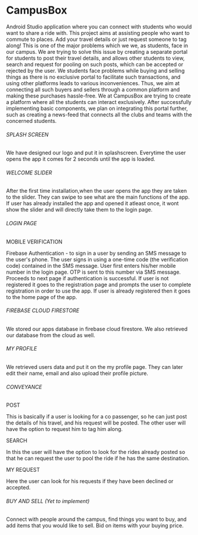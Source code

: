 # CampusBox
Android Studio application where you can connect with students who would want to share a ride with.
This project aims at assisting people who want to commute to places.
Add your travel details or just request someone to tag along!
This is one of the major problems which we we, as students, face in our campus. We are trying to solve this issue by creating a separate portal for students to post their travel details, and allows other students to view, search and request for pooling on such posts, which can be accepted or rejected by the user.
We students face problems while buying and selling things as there is no exclusive portal to facilitate such transactions, and using other platforms leads to various inconveniences. Thus, we aim at connecting all such buyers and sellers through a common platform and making these purchases hassle-free.
We at CampusBox are trying to create a platform where all the students can interact exclusively. After successfully implementing basic components, we plan on integrating this portal further, such as creating a news-feed that connects all the clubs and teams with the concerned students.

                                                                    
###### SPLASH SCREEN

  We have designed our logo and put it in splashscreen.
  Everytime the user opens the app it comes for 2 seconds until the app is loaded.

###### WELCOME SLIDER

  After the first time installation,when the user opens the app they are taken to the slider.
  They can swipe to see what are the main functions of the app.
  If user has already installed the app and opened it atleast once, it wont show the slider and will directly take them to the login page.

###### LOGIN PAGE

  MOBILE VERIFICATION
  
   Firebase Authentication -  to sign in a user by sending an SMS message to the user's phone.
   The user signs in using a one-time code (the verification code) contained in the SMS message.
   User first enters his/her mobile number in the login page.
   OTP is sent to this number via SMS message. Proceeds to next page if authentication is successful.
   If user  is not registered it goes to the registration page and prompts the user to complete registration in order to use the app.
   If user is already registered then it goes to the home page of the app.


###### FIREBASE CLOUD FIRESTORE

  We stored our apps database in firebase cloud firestore.
  We also retrieved our database from the cloud as well.


###### MY PROFILE

  We retrieved users data and put it on the my profile page.
  They can later edit their name, email and also upload their profile picture.


###### CONVEYANCE

  POST
    
   This is basically if a user is looking for a co passenger, so he can just post the details of his travel, and his request will be posted. The other user will       have the option to request him to tag him along.

  SEARCH
    
   In this the user will have the option to look for the rides already posted so that he can request the user to pool the ride if he has the same destination.

  MY REQUEST
   
   Here the user can look for his requests if they have been declined or accepted.



###### BUY AND SELL (Yet to implement)

  Connect with people around the campus, find things you want to buy, and add items that you would like to sell. 
  Bid on items with your buying price.


